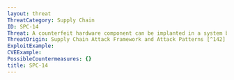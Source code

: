 ```yaml
---
layout: threat
ThreatCategory: Supply Chain
ID: SPC-14
Threat: A counterfeit hardware component can be implanted in a system being acquired.
ThreatOrigin: Supply Chain Attack Framework and Attack Patterns [^142]
ExploitExample:
CVEExample:
PossibleCountermeasures: {}
title: SPC-14
---
```

